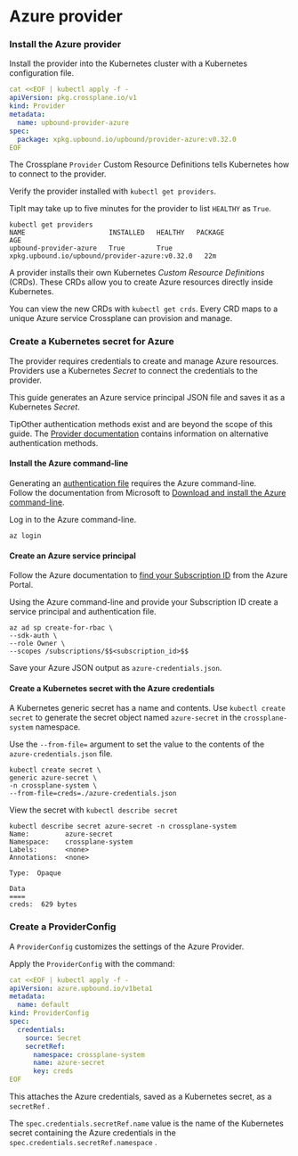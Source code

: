 # Azure provider

### Install the Azure provider  <a href="#install-the-azure-provider" id="install-the-azure-provider"></a>

Install the provider into the Kubernetes cluster with a Kubernetes configuration file.

```yaml
cat <<EOF | kubectl apply -f -
apiVersion: pkg.crossplane.io/v1
kind: Provider
metadata:
  name: upbound-provider-azure
spec:
  package: xpkg.upbound.io/upbound/provider-azure:v0.32.0
EOF
```

The Crossplane `Provider` Custom Resource Definitions tells Kubernetes how to connect to the provider.

Verify the provider installed with `kubectl get providers`.

TipIt may take up to five minutes for the provider to list `HEALTHY` as `True`.

```shell
kubectl get providers
NAME                     INSTALLED   HEALTHY   PACKAGE                                          AGE
upbound-provider-azure   True        True      xpkg.upbound.io/upbound/provider-azure:v0.32.0   22m
```

A provider installs their own Kubernetes _Custom Resource Definitions_ (CRDs). These CRDs allow you to create Azure resources directly inside Kubernetes.

You can view the new CRDs with `kubectl get crds`. Every CRD maps to a unique Azure service Crossplane can provision and manage.

### Create a Kubernetes secret for Azure  <a href="#create-a-kubernetes-secret-for-azure" id="create-a-kubernetes-secret-for-azure"></a>

The provider requires credentials to create and manage Azure resources. Providers use a Kubernetes _Secret_ to connect the credentials to the provider.

This guide generates an Azure service principal JSON file and saves it as a Kubernetes _Secret_.

TipOther authentication methods exist and are beyond the scope of this guide. The [Provider documentation](https://github.com/upbound/provider-azure/blob/main/AUTHENTICATION.md) contains information on alternative authentication methods.

#### Install the Azure command-line  <a href="#install-the-azure-command-line" id="install-the-azure-command-line"></a>

Generating an [authentication file](https://docs.microsoft.com/en-us/azure/developer/go/azure-sdk-authorization#use-file-based-authentication) requires the Azure command-line.\
Follow the documentation from Microsoft to [Download and install the Azure command-line](https://docs.microsoft.com/en-us/cli/azure/install-azure-cli).

Log in to the Azure command-line.

```command
az login
```

#### Create an Azure service principal  <a href="#create-an-azure-service-principal" id="create-an-azure-service-principal"></a>

Follow the Azure documentation to [find your Subscription ID](https://docs.microsoft.com/en-us/azure/azure-portal/get-subscription-tenant-id) from the Azure Portal.

Using the Azure command-line and provide your Subscription ID create a service principal and authentication file.

```console
az ad sp create-for-rbac \
--sdk-auth \
--role Owner \
--scopes /subscriptions/$$<subscription_id>$$
```

Save your Azure JSON output as `azure-credentials.json`.

#### Create a Kubernetes secret with the Azure credentials  <a href="#create-a-kubernetes-secret-with-the-azure-credentials" id="create-a-kubernetes-secret-with-the-azure-credentials"></a>

A Kubernetes generic secret has a name and contents. Use `kubectl create secret` to generate the secret object named `azure-secret` in the `crossplane-system` namespace.

Use the `--from-file=` argument to set the value to the contents of the `azure-credentials.json` file.

```shell
kubectl create secret \
generic azure-secret \
-n crossplane-system \
--from-file=creds=./azure-credentials.json
```

View the secret with `kubectl describe secret`

```shell
kubectl describe secret azure-secret -n crossplane-system
Name:         azure-secret
Namespace:    crossplane-system
Labels:       <none>
Annotations:  <none>

Type:  Opaque

Data
====
creds:  629 bytes
```

### Create a ProviderConfig  <a href="#create-a-providerconfig" id="create-a-providerconfig"></a>

A `ProviderConfig` customizes the settings of the Azure Provider.

Apply the `ProviderConfig` with the command:

```yaml
cat <<EOF | kubectl apply -f -
apiVersion: azure.upbound.io/v1beta1
metadata:
  name: default
kind: ProviderConfig
spec:
  credentials:
    source: Secret
    secretRef:
      namespace: crossplane-system
      name: azure-secret
      key: creds
EOF
```

This attaches the Azure credentials, saved as a Kubernetes secret, as a `secretRef` .

The `spec.credentials.secretRef.name` value is the name of the Kubernetes secret containing the Azure credentials in the `spec.credentials.secretRef.namespace` .
